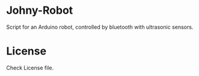 # Johny-Robot
Script for an Arduino robot, controlled by bluetooth with ultrasonic sensors.

# License
Check License file.
